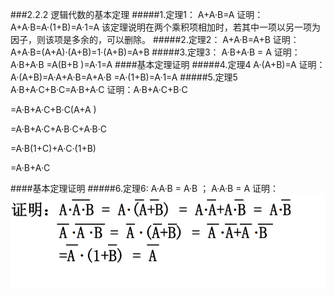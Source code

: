 ###2.2.2 逻辑代数的基本定理 
#####1.定理1： A+A·B=A 
证明：A+A·B=A·(1+B)=A·1=A 
该定理说明在两个乘积项相加时，若其中一项以另一项为因子，则该项是多余的，可以删除。 
#####2.定理2： A+A·B=A+B 
证明：A+A·B=(A+A)·(A+B)=1·(A+B)=A+B 
#####3.定理3： A·B+A·B = A 
证明：A·B+A·B =A(B+B )=A·1=A 
####基本定理证明 
#####4.定理4 A·(A+B)=A 
证明：A·(A+B)=A·A+A·B=A+A·B =A·(1+B)=A·1=A 
#####5.定理5 A·B+A·C+B·C=A·B+A·C 
证明：A·B+A·C+B·C <p>=A·B+A·C+B·C(A+A )<P> =A·B+A·C+A·B·C+A·B·C<p> =A·B(1+C)+A·C·(1+B)<p>=A·B+A·C<p> 
####基本定理证明 
#####6.定理6: A·A·B = A·B ； A·A·B = A 
证明：
![](/assets/37.PNG)